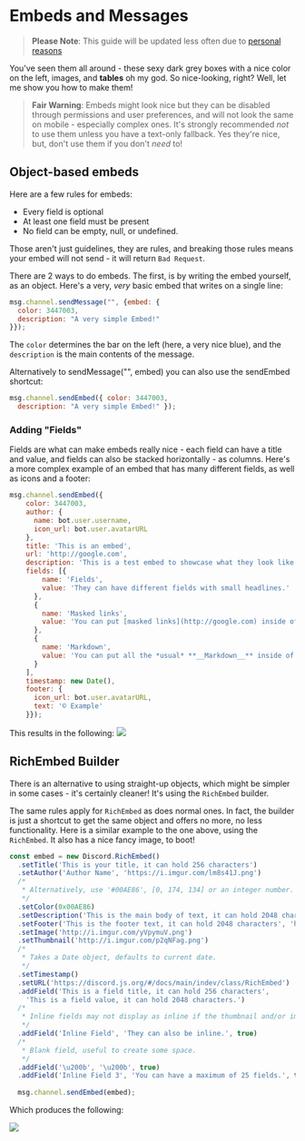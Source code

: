 # Embeds and Messages

> **Please Note**: This guide will be updated less often due to [personal reasons](/drama.md)

You've seen them all around - these sexy dark grey boxes with a nice color on the left, images, and **tables** oh my god. So nice-looking, right? Well, let me show you how to make them!

> **Fair Warning**: Embeds might look nice but they can be disabled through permissions and user preferences, and will not look the same on mobile - especially complex ones. It's strongly recommended *not* to use them unless you have a text-only fallback. Yes they're nice, but, don't use them if you don't *need* to!

## Object-based embeds

Here are a few rules for embeds:
- Every field is optional
- At least one field must be present
- No field can be empty, null, or undefined.

Those aren't just guidelines, they are rules, and breaking those rules means your embed will not send - it will return `Bad Request`.

There are 2 ways to do embeds. The first, is by writing the embed yourself, as an object. Here's a very, *very* basic embed that writes on a single line: 

```js
msg.channel.sendMessage("", {embed: {
  color: 3447003,
  description: "A very simple Embed!"
}});
```
  
The `color` determines the bar on the left (here, a very nice blue), and the `description` is the main contents of the message. 

Alternatively to sendMessage("", embed) you can also use the sendEmbed shortcut: 

```js
msg.channel.sendEmbed({ color: 3447003,
  description: "A very simple Embed!" });
```

### Adding "Fields"

Fields are what can make embeds really nice - each field can have a title and value, and fields can also be stacked horizontally - as columns. Here's a more complex example of an embed that has many different fields, as well as icons and a footer: 

```js
msg.channel.sendEmbed({
    color: 3447003,
    author: {
      name: bot.user.username,
      icon_url: bot.user.avatarURL
    },
    title: 'This is an embed',
    url: 'http://google.com',
    description: 'This is a test embed to showcase what they look like and what they can do.',
    fields: [{
        name: 'Fields',
        value: 'They can have different fields with small headlines.'
      },
      {
        name: 'Masked links',
        value: 'You can put [masked links](http://google.com) inside of rich embeds.'
      },
      {
        name: 'Markdown',
        value: 'You can put all the *usual* **__Markdown__** inside of them.'
      }
    ],
    timestamp: new Date(),
    footer: {
      icon_url: bot.user.avatarURL,
      text: '© Example'
    }});
```

This results in the following:
![](http://i.imgur.com/j6Q0Fic.png)

## RichEmbed Builder

There is an alternative to using straight-up objects, which might be simpler in some cases - it's certainly cleaner! It's using the `RichEmbed` builder. 

The same rules apply for `RichEmbed` as does normal ones. In fact, the builder is just a shortcut to get the same object and offers no more, no less functionality. Here is a similar example to the one above, using the `RichEmbed`. It also has a nice fancy image, to boot!

```js
const embed = new Discord.RichEmbed()
  .setTitle('This is your title, it can hold 256 characters')
  .setAuthor('Author Name', 'https://i.imgur.com/lm8s41J.png')
  /*
   * Alternatively, use '#00AE86', [0, 174, 134] or an integer number.
   */
  .setColor(0x00AE86)
  .setDescription('This is the main body of text, it can hold 2048 characters.')
  .setFooter('This is the footer text, it can hold 2048 characters', 'http://i.imgur.com/w1vhFSR.png')
  .setImage('http://i.imgur.com/yVpymuV.png')
  .setThumbnail('http://i.imgur.com/p2qNFag.png')
  /*
   * Takes a Date object, defaults to current date.
   */
  .setTimestamp()
  .setURL('https://discord.js.org/#/docs/main/indev/class/RichEmbed')
  .addField('This is a field title, it can hold 256 characters',
    'This is a field value, it can hold 2048 characters.')
  /*
   * Inline fields may not display as inline if the thumbnail and/or image is too big.
   */
  .addField('Inline Field', 'They can also be inline.', true)
  /*
   * Blank field, useful to create some space.
   */
  .addField('\u200b', '\u200b', true)
  .addField('Inline Field 3', 'You can have a maximum of 25 fields.', true);
  
  msg.channel.sendEmbed(embed);
```

Which produces the following: 

![](http://i.imgur.com/oSVvWSF.png)